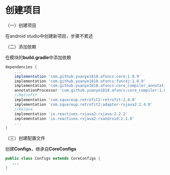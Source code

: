 # 创建项目

（一）创建项目

在android studio中创建新项目，步骤不累述

（二）添加依赖

在模块的**build.gradle**中添加依赖

```groovy
dependencies {
    ...
    implementation 'com.github.yuanye1818.afuncs:core:1.0.9'
    implementation 'com.github.yuanye1818.afuncs:func4j:1.0.9'
    implementation 'com.github.yuanye1818.afuncs:core_compiler_annotation:1.0.9'
    annotationProcessor 'com.github.yuanye1818.afuncs:core_compiler:1.0.9'
    //Retrofit
    implementation 'com.squareup.retrofit2:retrofit:2.4.0'
    implementation 'com.squareup.retrofit2:adapter-rxjava2:2.4.0'
    //RxJava
    implementation 'io.reactivex.rxjava2:rxjava:2.2.2'
    implementation 'io.reactivex.rxjava2:rxandroid:2.1.0'
    ...
}

```

（三）创建配置文件

创建**Configs**，继承自**CoreConfigs**

```java
public class Configs extends CoreConfigs {
   ...
}
```

